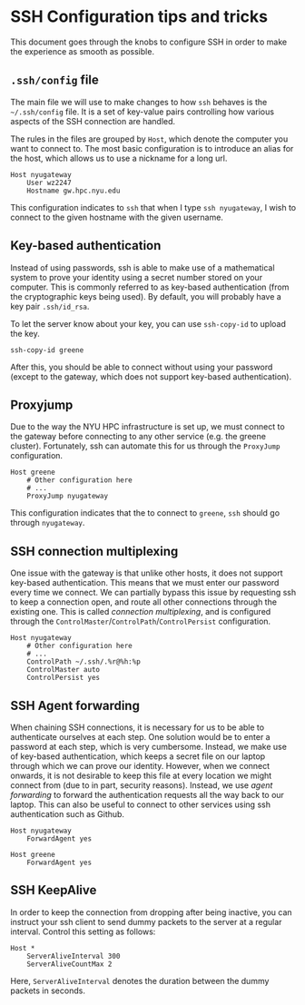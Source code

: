 # SSH Configuration tips and tricks

This document goes through the knobs to configure SSH in order to make the experience as smooth as possible.

## `.ssh/config` file

The main file we will use to make changes to how `ssh` behaves is the `~/.ssh/config` file.
It is a set of key-value pairs controlling how various aspects of the SSH connection are handled.

The rules in the files are grouped by `Host`, which denote the computer you want to connect to.
The most basic configuration is to introduce an alias for the host, which allows us to use
a nickname for a long url.
```
Host nyugateway
    User wz2247
    Hostname gw.hpc.nyu.edu
```
This configuration indicates to `ssh` that when I type `ssh nyugateway`, I wish to connect
to the given hostname with the given username.

## Key-based authentication

Instead of using passwords, ssh is able to make use of a mathematical system to prove
your identity using a secret number stored on your computer. This is commonly referred
to as key-based authentication (from the cryptographic keys being used).
By default, you will probably have a key pair `.ssh/id_rsa`.

To let the server know about your key, you can use `ssh-copy-id` to upload the key.
```
ssh-copy-id greene
```
After this, you should be able to connect without using your password (except to the gateway,
which does not support key-based authentication).

## Proxyjump

Due to the way the NYU HPC infrastructure is set up, we must connect to the gateway before
connecting to any other service (e.g. the greene cluster). Fortunately, ssh can automate
this for us through the `ProxyJump` configuration.
```
Host greene
    # Other configuration here
    # ...
    ProxyJump nyugateway
```
This configuration indicates that the to connect to `greene`, `ssh` should go through `nyugateway`.

## SSH connection multiplexing

One issue with the gateway is that unlike other hosts, it does not support key-based authentication.
This means that we must enter our password every time we connect.
We can partially bypass this issue by requesting ssh to keep a connection open, and route all other
connections through the existing one. This is called *connection multiplexing*, and is configured
through the `ControlMaster`/`ControlPath`/`ControlPersist` configuration.
```
Host nyugateway
    # Other configuration here
    # ...
    ControlPath ~/.ssh/.%r@%h:%p
    ControlMaster auto
    ControlPersist yes
```

## SSH Agent forwarding

When chaining SSH connections, it is necessary for us to be able to authenticate ourselves at each step.
One solution would be to enter a password at each step, which is very cumbersome.
Instead, we make use of key-based authentication, which keeps a secret file on our laptop through which we
can prove our identity. However, when we connect onwards, it is not desirable to keep this file at every location
we might connect from (due to in part, security reasons).
Instead, we use *agent forwarding* to forward the authentication requests all the way back to our laptop.
This can also be useful to connect to other services using ssh authentication such as Github.

```
Host nyugateway
    ForwardAgent yes

Host greene
    ForwardAgent yes
```

## SSH KeepAlive

In order to keep the connection from dropping after being inactive, you can instruct your ssh client
to send dummy packets to the server at a regular interval. Control this setting as follows:
```
Host *
    ServerAliveInterval 300
    ServerAliveCountMax 2
```
Here, `ServerAliveInterval` denotes the duration between the dummy packets in seconds.
